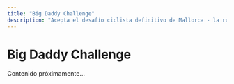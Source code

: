```yaml
---
title: "Big Daddy Challenge"
description: "Acepta el desafío ciclista definitivo de Mallorca - la ruta Big Daddy"
---
```


# Big Daddy Challenge

Contenido próximamente...
